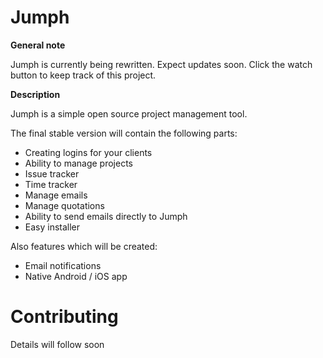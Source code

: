 Jumph
=====

**General note**

Jumph is currently being rewritten. Expect updates soon. Click the watch button to keep track of this project.

**Description**

Jumph is a simple open source project management tool.

The final stable version will contain the following parts:
- Creating logins for your clients
- Ability to manage projects
- Issue tracker
- Time tracker
- Manage emails
- Manage quotations
- Ability to send emails directly to Jumph
- Easy installer

Also features which will be created:
- Email notifications
- Native Android / iOS app


Contributing
=====

Details will follow soon
